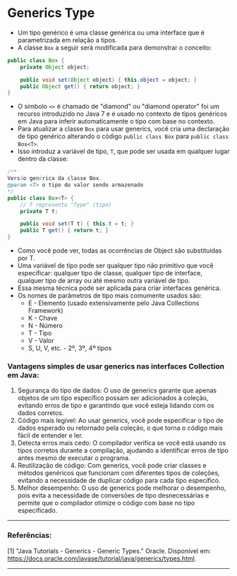 # Generics Type

- Um tipo genérico é uma classe genérica ou uma interface que é parametrizada em relação a tipos. 
- A classe `Box` a seguir será modificada para demonstrar o conceito:

```java
public class Box {
    private Object object;

    public void set(Object object) { this.object = object; }
    public Object get() { return object; }
}
```

-  O símbolo `<>` é chamado de "diamond" ou "diamond operator" foi um recurso introduzido no Java 7 e é usado no contexto de tipos genéricos em Java para inferir automaticamente o tipo com base no contexto.
- Para atualizar a classe `Box` para usar generics, você cria uma declaração de tipo genérico alterando o código `public class Box` para `public class Box<T>`.
- Isso introduz a variável de tipo, `T`, que pode ser usada em qualquer lugar dentro da classe:

```java
/**
Versão genérica da classe Box.
@param <T> o tipo do valor sendo armazenado
*/
public class Box<T> {
	// T representa "Type" (tipo)
    private T t;

    public void set(T t) { this.t = t; }
    public T get() { return t; }
}
```

- Como você pode ver, todas as ocorrências de Object são substituídas por T. 
- Uma variável de tipo pode ser qualquer tipo não primitivo que você especificar: qualquer tipo de classe, qualquer tipo de interface, qualquer tipo de array ou até mesmo outra variável de tipo.
- Essa mesma técnica pode ser aplicada para criar interfaces genérica.
- Os nomes de parâmetros de tipo mais comumente usados são:
	- E - Elemento (usado extensivamente pelo Java Collections Framework)
    - K - Chave
    - N - Número
    - T - Tipo
    - V - Valor
    - S, U, V, etc. - 2º, 3º, 4º tipos

### Vantagens simples de usar generics nas interfaces Collection em Java:

1. Segurança do tipo de dados: O uso de generics garante que apenas objetos de um tipo específico possam ser adicionados à coleção, evitando erros de tipo e garantindo que você esteja lidando com os dados corretos.
2. Código mais legível: Ao usar generics, você pode especificar o tipo de dados esperado ou retornado pela coleção, o que torna o código mais fácil de entender e ler.
3. Detecta erros mais cedo: O compilador verifica se você está usando os tipos corretos durante a compilação, ajudando a identificar erros de tipo antes mesmo de executar o programa.
4. Reutilização de código: Com generics, você pode criar classes e métodos genéricos que funcionam com diferentes tipos de coleções, evitando a necessidade de duplicar código para cada tipo específico.
5. Melhor desempenho: O uso de generics pode melhorar o desempenho, pois evita a necessidade de conversões de tipo desnecessárias e permite que o compilador otimize o código com base no tipo especificado.

---

### Referências:

[1] "Java Tutorials - Generics - Generic Types." Oracle. Disponível em: https://docs.oracle.com/javase/tutorial/java/generics/types.html.

---
